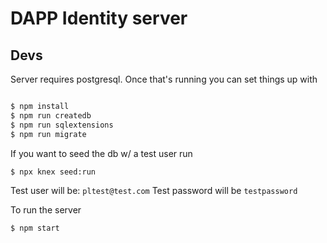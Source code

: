 # DAPP Identity server

## Devs

Server requires postgresql.  Once that's running you can set things up
with

```sh

$ npm install
$ npm run createdb
$ npm run sqlextensions
$ npm run migrate
```

If you want to seed the db w/ a test user run

```sh
$ npx knex seed:run
```

Test user will be: `pltest@test.com`
Test password will be `testpassword`

To run the server

```sh
$ npm start
```
